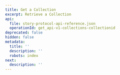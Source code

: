 ```yaml
---
title: Get a Collection
excerpt: Retrieve a Collection
api:
  file: story-protocol-api-reference.json
  operationId: get_api-v1-collections-collectionid
deprecated: false
hidden: false
metadata:
  title: ''
  description: ''
  robots: index
next:
  description: ''
---
```

